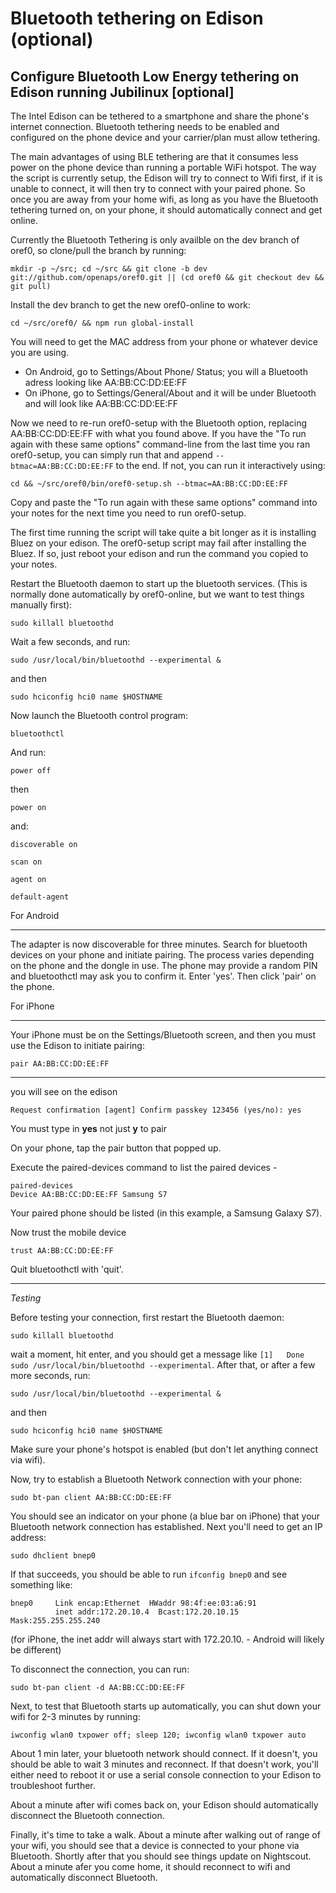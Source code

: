 # Bluetooth tethering on Edison (optional) 

## Configure Bluetooth Low Energy tethering on Edison running Jubilinux [optional]

The Intel Edison can be tethered to a smartphone and share the phone's internet connection. Bluetooth tethering needs to be enabled and configured on the phone device and your carrier/plan must allow tethering. 

The main advantages of using BLE tethering are that it consumes less power on the phone device than running a portable WiFi hotspot. The way the script is currently setup, the Edison will try to connect to Wifi first, if it is unable to connect, it will then try to connect with your paired phone. So once you are away from your home wifi, as long as you have the Bluetooth tethering turned on, on your phone, it should automatically connect and get online. 

Currently the Bluetooth Tethering is only availble on the dev branch of oref0, so clone/pull the branch by running:

`mkdir -p ~/src; cd ~/src && git clone -b dev git://github.com/openaps/oref0.git || (cd oref0 && git checkout dev && git pull)`

Install the dev branch to get the new oref0-online to work:

`cd ~/src/oref0/ && npm run global-install`

You will need to get the MAC address from your phone or whatever device you are using.
* On Android, go to Settings/About Phone/ Status; you will a Bluetooth adress looking like AA:BB:CC:DD:EE:FF 
* On iPhone, go to Settings/General/About and it will be under Bluetooth and will look like AA:BB:CC:DD:EE:FF

Now we need to re-run oref0-setup with the Bluetooth option, replacing AA:BB:CC:DD:EE:FF with what you found above.  If you have the "To run again with these same options" command-line from the last time you ran oref0-setup, you can simply run that and append `--btmac=AA:BB:CC:DD:EE:FF` to the end.  If not, you can run it interactively using:

`cd && ~/src/oref0/bin/oref0-setup.sh --btmac=AA:BB:CC:DD:EE:FF`

Copy and paste the "To run again with these same options" command into your notes for the next time you need to run oref0-setup.

The first time running the script will take quite a bit longer as it is installing Bluez on your edison.
The oref0-setup script may fail after installing the Bluez.  If so, just reboot your edison and run the command you copied to your notes. 

Restart the Bluetooth daemon to start up the bluetooth services.  (This is normally done automatically by oref0-online, but we want to test things manually first):

`sudo killall bluetoothd`

Wait a few seconds, and run:

`sudo /usr/local/bin/bluetoothd --experimental &`

and then

`sudo hciconfig hci0 name $HOSTNAME`

Now launch the Bluetooth control program:

`bluetoothctl`

And run:

`power off`

then

`power on`

and:

```
discoverable on

scan on

agent on

default-agent
```

For Android
********************************
The adapter is now discoverable for three minutes. Search for bluetooth devices on your phone and initiate pairing. The process varies depending on the phone and the dongle in use. The phone may provide a random PIN and bluetoothctl may ask you to confirm it. Enter 'yes'. Then click 'pair' on the phone. 

For iPhone
********************************
Your iPhone must be on the Settings/Bluetooth screen, and then you must use the Edison to initiate pairing:
```
pair AA:BB:CC:DD:EE:FF
```
********************************
you will see on the edison

`Request confirmation
[agent] Confirm passkey 123456 (yes/no): yes`

You must type in **yes** not just **y** to pair

On your phone, tap the pair button that popped up.

Execute the paired-devices command to list the paired devices -

```
paired-devices
Device AA:BB:CC:DD:EE:FF Samsung S7
```

Your paired phone should be listed (in this example, a Samsung Galaxy S7). 

Now trust the mobile device 

`trust AA:BB:CC:DD:EE:FF`

Quit bluetoothctl with 'quit'.

******************************

*Testing*

Before testing your connection, first restart the Bluetooth daemon:

`sudo killall bluetoothd`

wait a moment, hit enter, and you should get a message like `[1]   Done                    sudo /usr/local/bin/bluetoothd --experimental`.  After that, or after a few more seconds, run:

`sudo /usr/local/bin/bluetoothd --experimental &`

and then

`sudo hciconfig hci0 name $HOSTNAME`

Make sure your phone's hotspot is enabled (but don't let anything connect via wifi).

Now, try to establish a Bluetooth Network connection with your phone:

`sudo bt-pan client AA:BB:CC:DD:EE:FF`

You should see an indicator on your phone (a blue bar on iPhone) that your Bluetooth network connection has established.  Next you'll need to get an IP address:

`sudo dhclient bnep0`

If that succeeds, you should be able to run `ifconfig bnep0` and see something like:

```
bnep0     Link encap:Ethernet  HWaddr 98:4f:ee:03:a6:91
          inet addr:172.20.10.4  Bcast:172.20.10.15  Mask:255.255.255.240
```
(for iPhone, the inet addr will always start with 172.20.10. - Android will likely be different)

To disconnect the connection, you can run:

`sudo bt-pan client -d AA:BB:CC:DD:EE:FF`

Next, to test that Bluetooth starts up automatically, you can shut down your wifi for 2-3 minutes by running:

`iwconfig wlan0 txpower off; sleep 120; iwconfig wlan0 txpower auto`

About 1 min later, your bluetooth network should connect.  If it doesn't, you should be able to wait 3 minutes and reconnect.  If that doesn't work, you'll either need to reboot it or use a serial console connection to your Edison to troubleshoot further.

About a minute after wifi comes back on, your Edison should automatically disconnect the Bluetooth connection.

Finally, it's time to take a walk.  About a minute after walking out of range of your wifi, you should see that a device is connected to your phone via Bluetooth. Shortly after that you should see things update on Nightscout.  About a minute afer you come home, it should reconnect to wifi and automatically disconnect Bluetooth.
